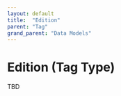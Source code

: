 ```yaml
---
layout: default
title:  "Edition"
parent: "Tag"
grand_parent: "Data Models"
---
```


# Edition (Tag Type)

TBD
